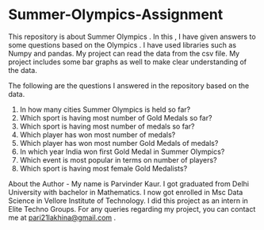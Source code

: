 # Summer-Olympics-Assignment
This repository is about Summer Olympics . 
In this , I have given answers to some questions based on the Olympics .
I have used libraries such as Numpy and pandas.
My project can read the data from the csv file.
My project includes some bar graphs as well to make clear understanding of the data.


The following are the questions I answered in the repository based on the data.
1.  In how many cities Summer Olympics is held so far?
2.  Which sport is having most number of Gold Medals so far? 
3.  Which sport is having most number of medals so far?
4.  Which player has won most number of medals? 
5.  Which player has won most number Gold Medals of medals?
6.  In which year India won first Gold Medal in Summer Olympics?
7.  Which event is most popular in terms on number of players?
8.  Which sport is having most female Gold Medalists? 


About the Author - 
My name is Parvinder Kaur. I got graduated from Delhi University with bachelor in Mathematics. I now got enrolled in Msc Data Science in Vellore Institute of Technology. I did this project as an intern in Elite Techno Groups. For any queries regarding my project, you can contact me at pari21lakhina@gmail.com . 
